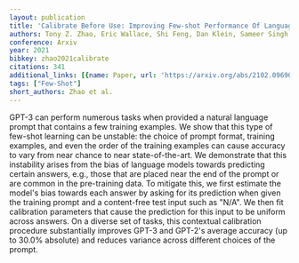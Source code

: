 ```yaml
---
layout: publication
title: 'Calibrate Before Use: Improving Few-shot Performance Of Language Models'
authors: Tony Z. Zhao, Eric Wallace, Shi Feng, Dan Klein, Sameer Singh
conference: Arxiv
year: 2021
bibkey: zhao2021calibrate
citations: 341
additional_links: [{name: Paper, url: 'https://arxiv.org/abs/2102.09690'}]
tags: ["Few-Shot"]
short_authors: Zhao et al.
---
```

GPT-3 can perform numerous tasks when provided a natural language prompt that
contains a few training examples. We show that this type of few-shot learning
can be unstable: the choice of prompt format, training examples, and even the
order of the training examples can cause accuracy to vary from near chance to
near state-of-the-art. We demonstrate that this instability arises from the
bias of language models towards predicting certain answers, e.g., those that
are placed near the end of the prompt or are common in the pre-training data.
To mitigate this, we first estimate the model's bias towards each answer by
asking for its prediction when given the training prompt and a content-free
test input such as "N/A". We then fit calibration parameters that cause the
prediction for this input to be uniform across answers. On a diverse set of
tasks, this contextual calibration procedure substantially improves GPT-3 and
GPT-2's average accuracy (up to 30.0% absolute) and reduces variance across
different choices of the prompt.